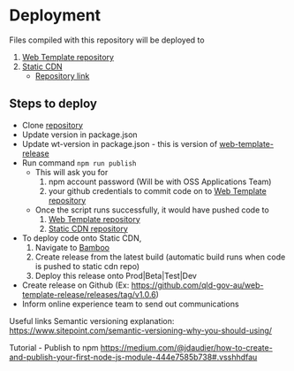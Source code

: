 # Deployment

Files compiled with this repository will be deployed to 
 1. [Web Template repository](https://github.com/qld-gov-au/web-template-release)
 2. [Static CDN](https://static.qgov.net.au)
    - [Repository link](https://servicesmadesimpler.govnet.qld.gov.au/bitbucket/projects/CDN/repos/static-qld_swe-v3_assets/browse)
 
## Steps to deploy
- Clone [repository](https://github.com/qld-gov-au/qg-web-template)
- Update version in package.json
- Update wt-version in package.json - this is version of [web-template-release](https://github.com/qld-gov-au/web-template-release)
- Run command ```npm run publish```
  - This will ask you for 
    1. npm account password (Will be with OSS Applications Team)
    2. your github credentials to commit code on to [Web Template repository](https://github.com/qld-gov-au/web-template-release)
  - Once the script runs successfully, it would have pushed code to 
    1. [Web Template repository](https://github.com/qld-gov-au/web-template-release)
    2. [Static CDN repository](https://servicesmadesimpler.govnet.qld.gov.au/bitbucket/projects/CDN/repos/static-qld_swe-v3_assets/browse)
- To deploy code onto Static CDN, 
  1. Navigate to [Bamboo](https://servicesmadesimpler.govnet.qld.gov.au/bamboo/browse/QSA-SWEV3)
  2. Create release from the latest build (automatic build runs when code is pushed to static cdn repo)
  3. Deploy this release onto Prod|Beta|Test|Dev
- Create release on Github (Ex: https://github.com/qld-gov-au/web-template-release/releases/tag/v1.0.6)
- Inform online experience team to send out communications

Useful links
Semantic versioning explanation:
https://www.sitepoint.com/semantic-versioning-why-you-should-using/

Tutorial - Publish to npm
https://medium.com/@jdaudier/how-to-create-and-publish-your-first-node-js-module-444e7585b738#.vsshhdfau